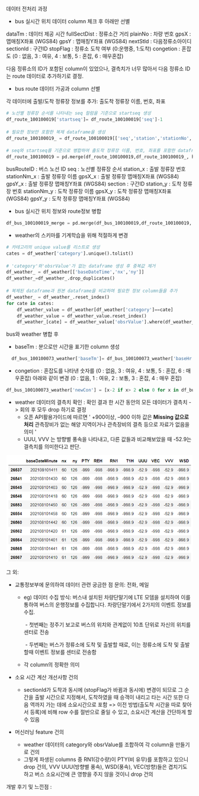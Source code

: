 데이터 전처리 과정
- bus 실시간 위치 데이터 column 체크 후 아래만 선별

dataTm : 데이터 제공 시간
fullSectDist : 정류소간 거리
plainNo : 차량 번호
gpsX : 맵매칭X좌표 (WGS84)
gpsY : 맵매칭Y좌표 (WGS84)
nextStId : 다음정류소아이디
sectionId : 구간ID
stopFlag : 정류소 도착 여부 (0:운행중, 1:도착)
congetion : 혼잡도 (0 : 없음, 3 : 여유, 4 : 보통, 5 : 혼잡, 6 : 매우혼잡)

다음 정류소의 ID가 포함된 column이 있었으나, 결측치가 너무 많아서 다음 정류소 ID는 route 데이터로 추가하기로 결정.



   - bus route 데이터 가공과 column 선별

각 데이터에 출발/도착 정류장 정보를 추가: 출도착 정류장 이름, 번호, 좌표

```python
# 노선별 정류장 순서를 나타내는 seq 컬럼을 기준으로 startseq 생성
df_route_100100019['startseq']= df_route_100100019['seq']-1

# 필요한 정보만 포함한 복제 dataframe을 생성
df_route_100100019_ = df_route_100100019[['seq','station','stationNo','stationNm','gpsX','gpsY']]

# seq와 startseq를 기준으로 병합하여 출도착 정류장 이름, 번호, 좌표를 포함한 dataframe 생성
df_route_100100019 = pd.merge(df_route_100100019,df_route_100100019_, how='left', left_on='startseq', right_on='seq')
```

busRouteID : 버스 노선 ID
seq : 노선별 정류장 순서
station_x : 출발 정류장 번호
stationNm_x : 출발 정류장 이름
gpsX_x : 출발 정류장 맵매칭X좌표 (WGS84)
gpsY_x  : 출발 정류장 맵매칭Y좌표 (WGS84)
section : 구간ID
station_y : 도착 정류장 번호
stationNm_y : 도착 정류장 이름
gpsX_y : 도착 정류장 맵매칭X좌표 (WGS84)
gpsY_y  : 도착 정류장 맵매칭Y좌표 (WGS84)



- bus 실시간 위치 정보와 route정보 병합

```python
df_bus_100100019_merge = pd.merge(df_bus_100100019,df_route_100100019, how='left', left_on='sectionId', right_on='section')
```



- weather의 스키마를 기계학습을 위해 적절하게 변경

```python
# 카테고리의 unique value를 리스트로 생성
cates = df_weather['category'].unique().tolist()

# 'category'와'obsrValue'가 없는 dataframe 생성 후 중복값 제거
df_weather_ = df_weather[['baseDateTime','nx','ny']]
df_weather_=df_weather_.drop_duplicates()

# 복제된 dataframe과 원본 dataframe을 비교하며 필요한 정보 column들을 추가
df_weather_ = df_weather_.reset_index()
for cate in cates:
    df_weather_value = df_weather[df_weather['category']==cate]
    df_weather_value = df_weather_value.reset_index()
    df_weather_[cate] = df_weather_value['obsrValue'].where(df_weather_value['baseDateTime']==df_weather_['baseDateTime'], 'error')
```



bus와 weather 병합 후

- baseTm : 분으로만 시간을 표기한 column 생성
```python
  df_bus_100100073_weather['baseTm']= df_bus_100100073_weather['baseHr']*60 + df_bus_100100073_weather['baseMn']
```

- congetion :  혼잡도를 나타낸 숫자를 (0 : 없음, 3 : 여유, 4 : 보통, 5 : 혼잡, 6 : 매우혼잡) 아래와 같이 변경 (0 : 없음, 1 : 여유, 2 : 보통, 3 : 혼잡, 4 : 매우 혼잡)
```python
df_bus_100100073_weather['newCon'] = [x-2 if x> 2 else 0 for x in df_bus_100100073_weather['congetion']]
```

- weather 데이터의 결측치 확인 : 확인 결과 한 시간 동안의 모든 데이터가 결측치 -> 회의 후 모두 drop 하기로 결정
  - 오픈 API활용가이드에 따르면 '  +900이상, –900 이하 값은 **Missing 값으로 처리**  관측장비가 없는 해양 지역이거나 관측장비의 결측 등으로 자료가 없음을 의미  '
  - UUU, VVV 는 방향별 풍속을 나타내고, 다른 값들과 비교해보았을 때 -52.9는 결측치를 의미한다고 판단.

![image-20210819134920654](210819전처리설명추가.assets\image-20210819134920654.png)


그 외: 

 - 교통정보부에 문의하여 데이터 관련 궁금한 점 문의: 전화, 메일 

    - eg) 데이터 수집 방식: 버스내 설치된 차량단말기에 LTE 모뎀을 설치하여 이를 통하여 버스의 운행정보를 수집합니다. 차량단말기에서 2가지의 이벤트 정보를 수집.

      ​     \- 첫번째는 정주기 보고로 버스의 위치와 관계없이 10초 단위로 자신의 위치를 센터로 전송

      ​     \- 두번째는 버스가 정류소에 도착 및 출발할 때로, 이는 정류소에 도착 및 출발할때 이벤트 정보를 센터로 전송함

   - 각 column의 정확한 의미

 - 소요 시간 계산 개선사항 건의

    - sectionId가 도착과 동시에 (stopFlag가 바뀜과 동시에) 변경이 되므로 그 순간을 출발 시간으로 지정해서, 도착하였을 때 승객이 내리고 타는 시간 또한 다음 역까지 가는 데에 소요시간으로 포함 => 이전 방법(출도착 시간을 따로 찾아서 등록)에 비해 row 수를 절반으로 줄일 수 있고, 소요시간 계산을 간단하게 할 수 있음

- 머신러닝 feature 건의

  - weather 데이터의 category와 obsrValue를 조합하여 각 column을 만들기로 건의
  - 그렇게 파생된 columns 중 RN1(강수량)이 PTY(비 유무)를 포함하고 있으니 drop 건의, VVV UUU(방향별 풍속), WSD(풍속), VEC(방향)들은 겹치기도 하고 버스 소요시간에 큰 영향을 주지 않을 것이니 drop 건의



개발 후기 및 느낀점 : 

